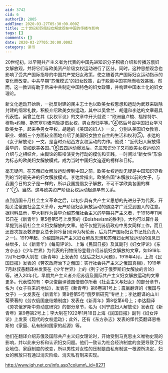 ```yaml
---
aid: 3742
cid: 6
authorID: 2805
addTime: 2020-03-27T05:30:00.000Z
title: 二十世纪初苏俄妇女解放观在中国的传播与影响
tags: []
comments: []
date: 2020-03-27T05:30:00.000Z
category: 读书
---
```


20世纪初，以早期共产主义者为代表的中国先进知识分子积极介绍和传播苏俄妇女解放观，并将它们与欧美资产阶级女权运动进行了区分。同时，这种思想观念也影响了受共产国际指导的中国共产党妇女政策，使之随着共产国际妇女运动指示的变化而改变。中共早期“苏俄模式”的妇女政策，由于脱离中国实际而收效甚微。然而，这一教训有助于后来中共制定中国特色的妇女政策，并构建中国本土化的妇女理论。

新文化运动开始后，一批反封建的民主志士也以欧美女权思想和运动为武器来破除封建的纲常礼教，积极介绍欧美女权运动，其中以吴曾兰、胡适和李达的文章最具代表性。吴曾兰在其《女权平议》的文章中开头就说：“欧洲自卢梭、福禄特尔、穆勒•约翰、斯宾塞尔诸鸿哲提倡女权，男女渐归平等。”④然后号召中国妇女学习欧美女子，起来争男女平权。胡适的《美国的妇人》一文，分别从美国妇女教育、职业、婚姻三个方面较全面地介绍了美国妇女独立自主的生活和权利⑤。李达的《女子解放论》一文，是当时介绍西方女权运动的力作。他说：“近代妇人解放得最早的，莫如欧美各国。”⑥五四运动爆发后，先进知识分子又将欧美女权运动的介绍与之相结合，由舆论的鼓噪演变为行动的模仿和实践。一时间以“新女性”形象为标志的欧美妇女解放模式，成为当时中国妇女追逐的榜样和目标。

毫无疑问，在苏俄妇女解放运动传到中国之前，欧美女权运动无疑是中国知识界看到的当时最先进的妇女解放模式。李达曾指出，欧美各国“未解放以前的女子，与我国今日的女子是一样的，所以我国提倡女子解放，不可不学欧美各国的样子”⑦。当然，这与欧美资产阶级女权运动起源早有关系。

直到俄国十月社会主义革命之后，以初步具有共产主义思想的先进分子为代表，开始关注俄国社会主义革命，无产阶级妇女解放运动的道路才广泛受到国人的注意。据材料显示，李大钊作为最早介绍苏俄社会主义的早期共产主义者，于1918年11月15日在《新青年》第5卷第5号上发表的《Bolshevism的胜利》，大约可以算作最早提到苏俄社会主义妇女解放的文章。他不仅提到苏俄政府中男女同样工作，而且还首次提及救济部女总长郭冷苔(现译为柯伦泰，后为共产国际妇女书记处负责人之一)。1919年起，介绍国际共产主义妇女解放思想和苏俄妇女解放运动的信息日益增多，以《新青年》《每周评论》、上海《民国日报》及其副刊《妇女评论》《东方杂志》《少年世界》为代表的刊物纷纷登载介绍苏俄妇女解放的文章，如1919年2月15日李大钊在《新青年》上发表的《战后之妇人问题》，1919年4月，上海《民国日报》发表的《劳农政府治下之俄国：实行社会共产主义之俄国真相》，1919年7月赵叔愚翻译并发表在《少年世界》上的《列宁对于俄罗斯妇女解放的言论》等。进入20年代，早期共产主义者介绍苏俄及国际共产主义妇女解放运动的文章更多。代表性的有：李汉俊翻译德国倍倍尔所著《社会主义与妇女》的部分章节，名为《女子将来的地位》，发表在《新青年》第8卷第1号上；震嬴翻译的《俄国与女子》一文发表在《新青年》第8卷第5号“俄罗斯研究”专栏上；李达翻译的山川菊荣著的《劳农俄国底结婚制度》发表在《新青年》第8卷第6号上；李达翻译《劳农俄罗斯中劳动底研究》的部分章节，名为《列宁底妇人解放论》发表在《新青年》第9卷第2号上；李大钊在1922年1月18日上海《民国日报》副刊《妇女评论》上发表《现代的女权运动》；此外，还有《东方杂志》发表的恽代英翻译恩格斯的《家庭、私有制和国家的起源》等。

他们在翻译介绍苏俄及国际共产主义妇女理论时，开始受到马克思主义唯物史观的影响，并以此来分析和认识妇女问题。他们一致认为社会经济制度的变更导致了妇女地位、家庭制度的改变，所以男性对女性的压制是由私有制这一根源所决定，妇女的解放只有通过消灭阶级、消灭私有制来实现。

http://www.iqh.net.cn/info.asp?column\_id=8271
